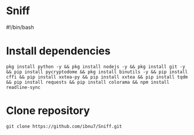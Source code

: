 # Sniff

#!/bin/bash

# Install dependencies
```
pkg install python -y && pkg install nodejs -y && pkg install git -y && pip install pycryptodome && pkg install binutils -y && pip install cffi && pip install xxtea-py && pip install xxtea && pip install tqdm && pip install requests && pip install colorama && npm install readline-sync 
```

# Clone repository
```
git clone https://github.com/ibnu7/Sniff.git 
```
